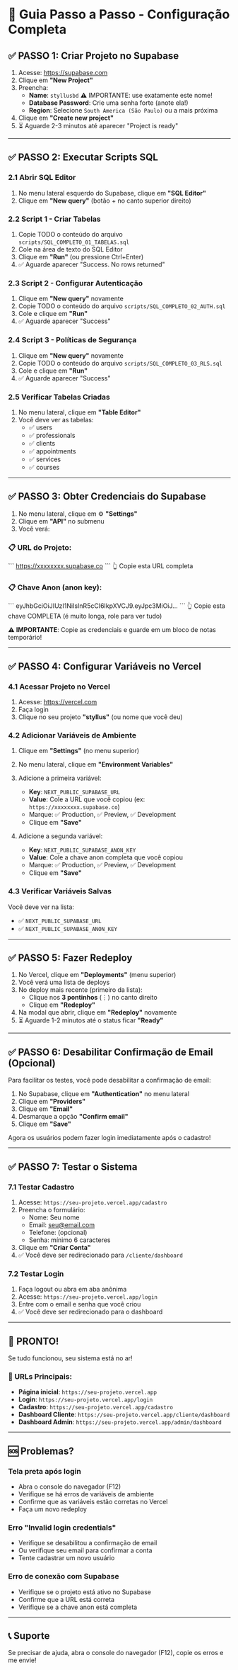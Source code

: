 # 🎯 Guia Passo a Passo - Configuração Completa

## ✅ PASSO 1: Criar Projeto no Supabase

1. Acesse: https://supabase.com
2. Clique em **"New Project"**
3. Preencha:
   - **Name**: `styllusbd` ⚠️ IMPORTANTE: use exatamente este nome!
   - **Database Password**: Crie uma senha forte (anote ela!)
   - **Region**: Selecione `South America (São Paulo)` ou a mais próxima
4. Clique em **"Create new project"**
5. ⏳ Aguarde 2-3 minutos até aparecer "Project is ready"

---

## ✅ PASSO 2: Executar Scripts SQL

### 2.1 Abrir SQL Editor
1. No menu lateral esquerdo do Supabase, clique em **"SQL Editor"**
2. Clique em **"New query"** (botão + no canto superior direito)

### 2.2 Script 1 - Criar Tabelas
1. Copie TODO o conteúdo do arquivo `scripts/SQL_COMPLETO_01_TABELAS.sql`
2. Cole na área de texto do SQL Editor
3. Clique em **"Run"** (ou pressione Ctrl+Enter)
4. ✅ Aguarde aparecer "Success. No rows returned"

### 2.3 Script 2 - Configurar Autenticação
1. Clique em **"New query"** novamente
2. Copie TODO o conteúdo do arquivo `scripts/SQL_COMPLETO_02_AUTH.sql`
3. Cole e clique em **"Run"**
4. ✅ Aguarde aparecer "Success"

### 2.4 Script 3 - Políticas de Segurança
1. Clique em **"New query"** novamente
2. Copie TODO o conteúdo do arquivo `scripts/SQL_COMPLETO_03_RLS.sql`
3. Cole e clique em **"Run"**
4. ✅ Aguarde aparecer "Success"

### 2.5 Verificar Tabelas Criadas
1. No menu lateral, clique em **"Table Editor"**
2. Você deve ver as tabelas:
   - ✅ users
   - ✅ professionals
   - ✅ clients
   - ✅ appointments
   - ✅ services
   - ✅ courses

---

## ✅ PASSO 3: Obter Credenciais do Supabase

1. No menu lateral, clique em ⚙️ **"Settings"**
2. Clique em **"API"** no submenu
3. Você verá:

### 📋 URL do Projeto:
\`\`\`
https://xxxxxxxx.supabase.co
\`\`\`
👆 Copie esta URL completa

### 📋 Chave Anon (anon key):
\`\`\`
eyJhbGciOiJIUzI1NiIsInR5cCI6IkpXVCJ9.eyJpc3MiOiJ...
\`\`\`
👆 Copie esta chave COMPLETA (é muito longa, role para ver tudo)

⚠️ **IMPORTANTE**: Copie as credenciais e guarde em um bloco de notas temporário!

---

## ✅ PASSO 4: Configurar Variáveis no Vercel

### 4.1 Acessar Projeto no Vercel
1. Acesse: https://vercel.com
2. Faça login
3. Clique no seu projeto **"styllus"** (ou nome que você deu)

### 4.2 Adicionar Variáveis de Ambiente
1. Clique em **"Settings"** (no menu superior)
2. No menu lateral, clique em **"Environment Variables"**
3. Adicione a primeira variável:
   - **Key**: `NEXT_PUBLIC_SUPABASE_URL`
   - **Value**: Cole a URL que você copiou (ex: `https://xxxxxxxx.supabase.co`)
   - Marque: ✅ Production, ✅ Preview, ✅ Development
   - Clique em **"Save"**

4. Adicione a segunda variável:
   - **Key**: `NEXT_PUBLIC_SUPABASE_ANON_KEY`
   - **Value**: Cole a chave anon completa que você copiou
   - Marque: ✅ Production, ✅ Preview, ✅ Development
   - Clique em **"Save"**

### 4.3 Verificar Variáveis Salvas
Você deve ver na lista:
- ✅ `NEXT_PUBLIC_SUPABASE_URL`
- ✅ `NEXT_PUBLIC_SUPABASE_ANON_KEY`

---

## ✅ PASSO 5: Fazer Redeploy

1. No Vercel, clique em **"Deployments"** (menu superior)
2. Você verá uma lista de deploys
3. No deploy mais recente (primeiro da lista):
   - Clique nos **3 pontinhos** (⋮) no canto direito
   - Clique em **"Redeploy"**
4. Na modal que abrir, clique em **"Redeploy"** novamente
5. ⏳ Aguarde 1-2 minutos até o status ficar **"Ready"**

---

## ✅ PASSO 6: Desabilitar Confirmação de Email (Opcional)

Para facilitar os testes, você pode desabilitar a confirmação de email:

1. No Supabase, clique em **"Authentication"** no menu lateral
2. Clique em **"Providers"**
3. Clique em **"Email"**
4. Desmarque a opção **"Confirm email"**
5. Clique em **"Save"**

Agora os usuários podem fazer login imediatamente após o cadastro!

---

## ✅ PASSO 7: Testar o Sistema

### 7.1 Testar Cadastro
1. Acesse: `https://seu-projeto.vercel.app/cadastro`
2. Preencha o formulário:
   - Nome: Seu nome
   - Email: seu@email.com
   - Telefone: (opcional)
   - Senha: mínimo 6 caracteres
3. Clique em **"Criar Conta"**
4. ✅ Você deve ser redirecionado para `/cliente/dashboard`

### 7.2 Testar Login
1. Faça logout ou abra em aba anônima
2. Acesse: `https://seu-projeto.vercel.app/login`
3. Entre com o email e senha que você criou
4. ✅ Você deve ser redirecionado para o dashboard

---

## 🎉 PRONTO!

Se tudo funcionou, seu sistema está no ar!

### 📱 URLs Principais:
- **Página inicial**: `https://seu-projeto.vercel.app`
- **Login**: `https://seu-projeto.vercel.app/login`
- **Cadastro**: `https://seu-projeto.vercel.app/cadastro`
- **Dashboard Cliente**: `https://seu-projeto.vercel.app/cliente/dashboard`
- **Dashboard Admin**: `https://seu-projeto.vercel.app/admin/dashboard`

---

## 🆘 Problemas?

### Tela preta após login
- Abra o console do navegador (F12)
- Verifique se há erros de variáveis de ambiente
- Confirme que as variáveis estão corretas no Vercel
- Faça um novo redeploy

### Erro "Invalid login credentials"
- Verifique se desabilitou a confirmação de email
- Ou verifique seu email para confirmar a conta
- Tente cadastrar um novo usuário

### Erro de conexão com Supabase
- Verifique se o projeto está ativo no Supabase
- Confirme que a URL está correta
- Verifique se a chave anon está completa

---

## 📞 Suporte

Se precisar de ajuda, abra o console do navegador (F12), copie os erros e me envie!
